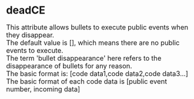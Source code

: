 # deadCE

<font size=4>This attribute allows bullets to execute public events when they disappear.    
The default value is [], which means there are no public events to execute.    
The term 'bullet disappearance' here refers to the disappearance of bullets for any reason.    
The basic format is:
[code data1,code data2,code data3...]   
The basic format of each code data is [public event number, incoming data]</font>

<br/>